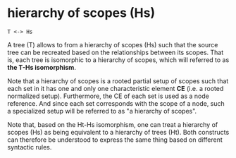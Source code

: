 
# hierarchy of scopes (Hs)

```
T <-> Hs
```

A tree (T) allows to from a hierarchy of scopes (Hs) such that the source tree
can be recreated based on the relationships between its scopes. That is, each
tree is isomorphic to a hierarchy of scopes, which will referred to as
**the T-Hs isomorphism**.

Note that a hierarchy of scopes is a rooted partial setup of scopes such that
each set in it has one and only one characteristic element **CE** (i.e. a
rooted normalized setup). Furthermore, the CE of each set is used as a node
reference. And since each set corresponds with the scope of a node, such a
specialized setup will be referred to as "a hierarchy of scopes".

Note that, based on the Ht-Hs isomorphism, one can treat a hierarchy of scopes
(Hs) as being equivalent to a hierarchy of trees (Ht). Both constructs can
therefore be understood to express the same thing based on different syntactic
rules.

